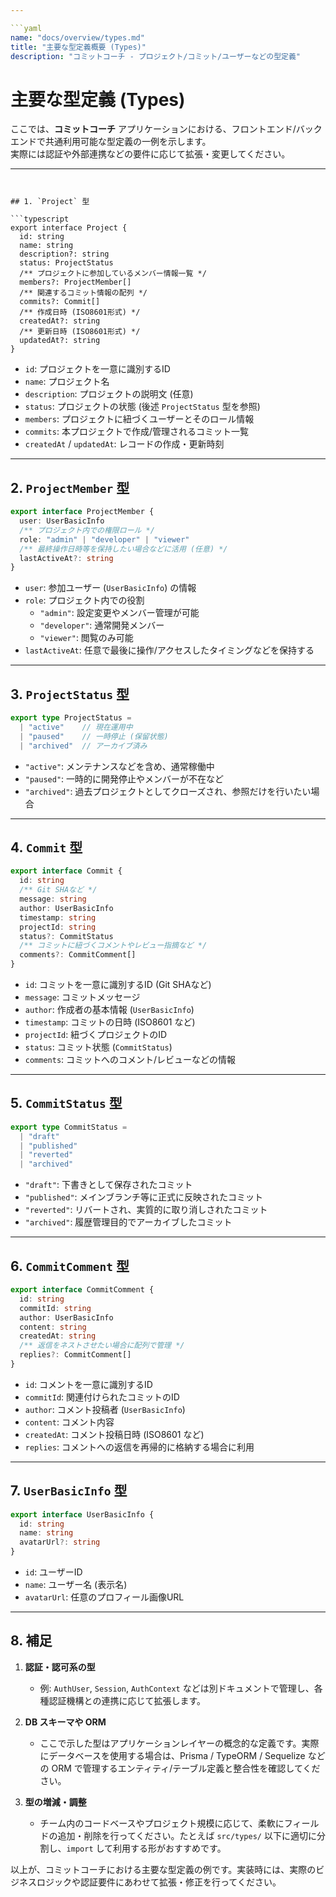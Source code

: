 ```yaml
---

```yaml
name: "docs/overview/types.md"
title: "主要な型定義概要 (Types)"
description: "コミットコーチ - プロジェクト/コミット/ユーザーなどの型定義"
```

# 主要な型定義 (Types)

ここでは、**コミットコーチ** アプリケーションにおける、フロントエンド/バックエンドで共通利用可能な型定義の一例を示します。  
実際には認証や外部連携などの要件に応じて拡張・変更してください。

---
```


## 1. `Project` 型

```typescript
export interface Project {
  id: string
  name: string
  description?: string
  status: ProjectStatus
  /** プロジェクトに参加しているメンバー情報一覧 */
  members?: ProjectMember[]
  /** 関連するコミット情報の配列 */
  commits?: Commit[]
  /** 作成日時 (ISO8601形式) */
  createdAt?: string
  /** 更新日時 (ISO8601形式) */
  updatedAt?: string
}
```

- `id`: プロジェクトを一意に識別するID
- `name`: プロジェクト名
- `description`: プロジェクトの説明文 (任意)
- `status`: プロジェクトの状態 (後述 `ProjectStatus` 型を参照)
- `members`: プロジェクトに紐づくユーザーとそのロール情報
- `commits`: 本プロジェクトで作成/管理されるコミット一覧
- `createdAt` / `updatedAt`: レコードの作成・更新時刻

---

## 2. `ProjectMember` 型

```typescript
export interface ProjectMember {
  user: UserBasicInfo
  /** プロジェクト内での権限ロール */
  role: "admin" | "developer" | "viewer"
  /** 最終操作日時等を保持したい場合などに活用 (任意) */
  lastActiveAt?: string
}
```

- `user`: 参加ユーザー (`UserBasicInfo`) の情報
- `role`: プロジェクト内での役割  
  - `"admin"`: 設定変更やメンバー管理が可能  
  - `"developer"`: 通常開発メンバー  
  - `"viewer"`: 閲覧のみ可能
- `lastActiveAt`: 任意で最後に操作/アクセスしたタイミングなどを保持する

---

## 3. `ProjectStatus` 型

```typescript
export type ProjectStatus =
  | "active"    // 現在運用中
  | "paused"    // 一時停止 (保留状態)
  | "archived"  // アーカイブ済み
```

- `"active"`: メンテナンスなどを含め、通常稼働中  
- `"paused"`: 一時的に開発停止やメンバーが不在など  
- `"archived"`: 過去プロジェクトとしてクローズされ、参照だけを行いたい場合

---

## 4. `Commit` 型

```typescript
export interface Commit {
  id: string
  /** Git SHAなど */
  message: string
  author: UserBasicInfo
  timestamp: string
  projectId: string
  status?: CommitStatus
  /** コミットに紐づくコメントやレビュー指摘など */
  comments?: CommitComment[]
}
```

- `id`: コミットを一意に識別するID (Git SHAなど)
- `message`: コミットメッセージ
- `author`: 作成者の基本情報 (`UserBasicInfo`)
- `timestamp`: コミットの日時 (ISO8601 など)
- `projectId`: 紐づくプロジェクトのID
- `status`: コミット状態 (`CommitStatus`)
- `comments`: コミットへのコメント/レビューなどの情報

---

## 5. `CommitStatus` 型

```typescript
export type CommitStatus =
  | "draft"
  | "published"
  | "reverted"
  | "archived"
```

- `"draft"`: 下書きとして保存されたコミット
- `"published"`: メインブランチ等に正式に反映されたコミット
- `"reverted"`: リバートされ、実質的に取り消しされたコミット
- `"archived"`: 履歴管理目的でアーカイブしたコミット

---

## 6. `CommitComment` 型

```typescript
export interface CommitComment {
  id: string
  commitId: string
  author: UserBasicInfo
  content: string
  createdAt: string
  /** 返信をネストさせたい場合に配列で管理 */
  replies?: CommitComment[]
}
```

- `id`: コメントを一意に識別するID
- `commitId`: 関連付けられたコミットのID
- `author`: コメント投稿者 (`UserBasicInfo`)
- `content`: コメント内容
- `createdAt`: コメント投稿日時 (ISO8601 など)
- `replies`: コメントへの返信を再帰的に格納する場合に利用

---

## 7. `UserBasicInfo` 型

```typescript
export interface UserBasicInfo {
  id: string
  name: string
  avatarUrl?: string
}
```

- `id`: ユーザーID
- `name`: ユーザー名 (表示名)
- `avatarUrl`: 任意のプロフィール画像URL

---

## 8. 補足

1. **認証・認可系の型**  
   - 例: `AuthUser`, `Session`, `AuthContext` などは別ドキュメントで管理し、各種認証機構との連携に応じて拡張します。

2. **DB スキーマや ORM**  
   - ここで示した型はアプリケーションレイヤーの概念的な定義です。実際にデータベースを使用する場合は、Prisma / TypeORM / Sequelize などの ORM で管理するエンティティ/テーブル定義と整合性を確認してください。

3. **型の増減・調整**  
   - チーム内のコードベースやプロジェクト規模に応じて、柔軟にフィールドの追加・削除を行ってください。たとえば `src/types/` 以下に適切に分割し、`import` して利用する形がおすすめです。

以上が、コミットコーチにおける主要な型定義の例です。実装時には、実際のビジネスロジックや認証要件にあわせて拡張・修正を行ってください。